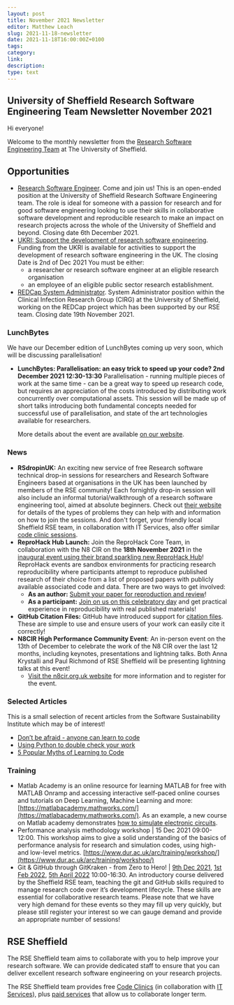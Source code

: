 ```yaml
---
layout: post
title: November 2021 Newsletter
editor: Matthew Leach
slug: 2021-11-18-newsletter
date: 2021-11-18T16:00:00Z+0100
tags:
category:
link:
description:
type: text
---
```


## University of Sheffield Research Software Engineering Team Newsletter November 2021

Hi everyone!

Welcome to the monthly newsletter from the [Research Software Engineering Team](https://rse.shef.ac.uk/) at The University of Sheffield.

## Opportunities
- [Research Software Engineer](https://rse.shef.ac.uk/blog/2021-11-12-rse-roles/). Come and join us! This is an open-ended position at the University of Sheffield Research Software Engineering team. The role is ideal for someone with a passion for research and for good software engineering looking to use their skills in collaborative software development and reproducible research to make an impact on research projects across the whole of the University of Sheffield and beyond. Closing date 6th December 2021.
- [UKRI: Support the development of research software engineering](https://www.ukri.org/opportunity/support-the-development-of-research-software-engineering/?utm_medium=email&utm_source=govdelivery). Funding from the UKRI is available for activities to support the development of research software engineering in the UK. The closing Date is 2nd of Dec 2021
You must be either:
  - a researcher or research software engineer at an eligible research organisation
  - an employee of an eligible public sector research establishment.
- [REDCap System Administrator](https://www.jobs.ac.uk/job/CKL306/system-administrator). System Administrator position within the Clinical Infection Research Group (CIRG) at the University of Sheffield, working on the REDCap project which has been supported by our RSE team. Closing date 19th November 2021.


### LunchBytes

We have our December edition of LunchBytes coming up very soon, which will be discussing parallelisation!

- **LunchBytes: Parallelisation: an easy trick to speed up your code? 2nd December 2021 12:30-13:30**
  Parallelisation - running multiple pieces of work at the same time - can be a great way to speed up research code, but requires an appreciation of the costs introduced by distributing work concurrently over computational assets. This session will be made up of short talks introducing both fundamental concepts needed for successful use of parallelisation, and state of the art technologies available for researchers.

  More details about the event are available [on our website](https://rse.shef.ac.uk/events/lunchbytes-2021-12-02.html).


### News

- **RSdropinUK:** An exciting new service of free Research software technical drop-in sessions for researchers and Research Software Engineers based at organisations in the UK has been launched by members of the RSE community! Each fornightly drop-in session will also include an informal tutorial/walkthrough of a research software engineering tool, aimed at absolute beginners. Check out [their website](https://rsdropin.github.io/RSdropinUK/) for details of the types of problems they can help with and information on how to join the sessions. And don't forget, your friendly local Sheffield RSE team, in collaboration with IT Services, also offer similar [code clinic sessions](https://rse.shef.ac.uk/support/code-clinic/).
- **ReproHack Hub Launch:** Join the ReproHack Core Team, in collaboration with the N8 CIR on the **18th November 2021** in the [inaugural event using their brand sparkling new ReproHack Hub](https://bit.ly/reprohack-hub-launch)! ReproHack events are sandbox environments for practicing research reproducibility where participants attempt to reproduce published research of their choice from a list of proposed papers with publicly available associated code and data. There are two ways to get involved:
    - **As an author:** [Submit your paper for reproduction and review](https://www.reprohack.org/paper/)!
    - **As a participant:** [Join on us on this celebratory day](https://bit.ly/reprohack-hub-launch) and get practical experience in reproducibility with real published materials!
- **GitHub Citation Files:** GitHub have introduced support for [citation files](https://docs.github.com/en/repositories/managing-your-repositorys-settings-and-features/customizing-your-repository/about-citation-files). These are simple to use and ensure users of your work can easily cite it correctly!
- **N8CIR High Performance Community Event**: An in-person event on the 13th of December to celebrate the work of the N8 CIR over the last 12 months, including keynotes, presentations and lightning talks. Both Anna Krystalli and Paul Richmond of RSE Sheffield will be presenting lightning talks at this event!
  - [Visit the n8cir.org.uk website](https://n8cir.org.uk/events/high-performance-community/) for more information and to register for the event.

### Selected Articles

This is a small selection of recent articles from the Software Sustainability Institute which may be of interest!

- [Don’t be afraid - anyone can learn to code](https://www.software.ac.uk/blog/2021-11-02-dont-be-afraid-anyone-can-learn-code?mc_cid=94afd68d24&mc_eid=f09318bc47)
- [Using Python to double check your work](https://www.software.ac.uk/blog/2021-11-01-using-python-double-check-your-work?mc_cid=94afd68d24&mc_eid=f09318bc47)
- [5 Popular Myths of Learning to Code](https://www.software.ac.uk/blog/2021-11-01-guide-5-popular-myths-learning-code?mc_cid=94afd68d24&mc_eid=f09318bc47)

### Training 

- Matlab Academy is an online resource for learning MATLAB for free with MATLAB Onramp and accessing interactive self-paced online courses and tutorials on Deep Learning, Machine Learning and more: [https://matlabacademy.mathworks.com/](https://matlabacademy.mathworks.com/). As an example, a new course on Matlab academy demonstrates [how to simulate electronic circuits](https://matlabacademy.mathworks.com/details/circuit-simulation-onramp/circuits).
- Performance analysis methodology workshop | 15 Dec 2021 09:00-12:00. This workshop aims to give a solid understanding of the basics of performance analysis for research and simulation codes, using high- and low-level metrics.
[https://www.dur.ac.uk/arc/training/workshop/](https://www.dur.ac.uk/arc/training/workshop/)
- Git & GitHub through GitKraken - from Zero to Hero! | [9th Dec 2021](https://rse.shef.ac.uk/training/workshop/2021-12-09-git-zero-hero), [1st Feb 2022](https://rse.shef.ac.uk/training/workshop/2022-02-01-git-zero-hero), [5th April 2022](https://rse.shef.ac.uk/training/workshop/2022-04-05-git-zero-hero) 10:00-16:30. An introductory course delivered by the Sheffield RSE team, teaching the git and GitHub skills required to manage research code over it’s development lifecycle. These skills are essential for collaborative research teams. Please note that we have very high demand for these events so they may fill up very quickly, but please still register your interest so we can gauge demand and provide an appropriate number of sessions!

## RSE Sheffield

The RSE Sheffield team aims to collaborate with you to help improve your research software.
We can provide dedicated staff to ensure that you can deliver excellent research software engineering on your research projects.

The RSE Sheffield team provides free [Code Clinics][CCs] (in collaboration with [IT Services][its-res-it]), plus
[paid services][rse-service] that allow us to collaborate longer term.

[CCs]: https://rse.shef.ac.uk/support/code-clinic/
[EPCC]: https://www.epcc.ed.ac.uk/
[its-res-it]: https://www.sheffield.ac.uk/it-services/research/
[its-workshops]: https://www.sheffield.ac.uk/it-services/research/one-day-sessions
[rse-service]: https://rse.shef.ac.uk/service/
[rses-mail-list]: https://groups.google.com/a/sheffield.ac.uk/forum/#!forum/rse-group
[rses]: https://rse.shef.ac.uk/
